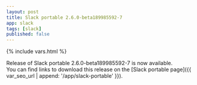 ```yaml
---
layout: post
title: Slack portable 2.6.0-beta189985592-7
app: slack
tags: [slack]
published: false
---
```

{% include vars.html %}

Release of Slack portable 2.6.0-beta189985592-7 is now available.<br />
You can find links to download this release on the [Slack portable page]({{ var_seo_url | append: '/app/slack-portable' }}).